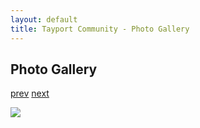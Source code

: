 ```yaml
---
layout: default
title: Tayport Community - Photo Gallery
---
```

## Photo Gallery

[prev](http://tayport.org.uk/photo/324) [next](http://tayport.org.uk/photo/326)

![ ](http://tayport.org.uk/media/325.jpg " ")

